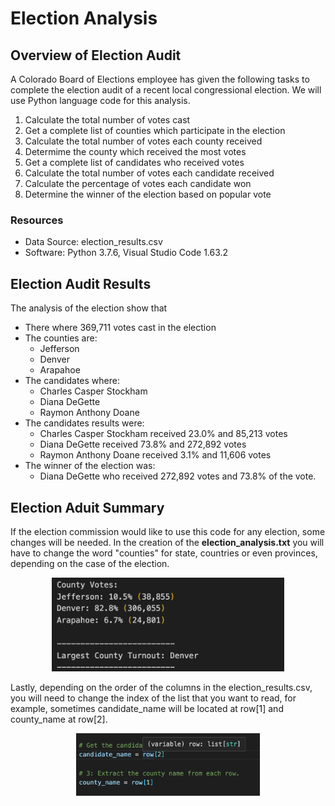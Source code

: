 # Election Analysis  

## Overview of Election Audit
A Colorado Board of Elections employee has given the following tasks to complete the election audit of a recent local congressional election. We will use Python language code for this analysis. 

1. Calculate the total number of votes cast
2. Get a complete list of counties which participate in the election 
3. Calculate the total number of votes each county received 
4. Determime the county which received the most votes
5. Get a complete list of candidates who received votes
6. Calculate the total number of votes each candidate received 
7. Calculate the percentage of votes each candidate won
8. Determine the winner of the election based on popular vote

### Resources
- Data Source: election_results.csv
- Software: Python 3.7.6, Visual Studio Code  1.63.2

## Election Audit Results
The analysis of the election show that 
- There where 369,711 votes cast in the election 
- The counties are:
  - Jefferson
  - Denver
  - Arapahoe
- The candidates where: 
  - Charles Casper Stockham
  - Diana DeGette
  - Raymon Anthony Doane
- The candidates results were: 
  - Charles Casper Stockham received 23.0% and 85,213 votes
  - Diana DeGette received 73.8% and 272,892 votes
  - Raymon Anthony Doane received 3.1% and 11,606 votes
- The winner of the election was: 
  - Diana DeGette who received 272,892 votes and 73.8% of the vote.

## Election Aduit Summary 
If the election commission would like to use this code for any election, some changes will be needed. In the creation of the **election_analysis.txt** you will have to change the word "counties" for state, countries or even provinces, depending on the case of the election. 
<p align="center">
<img src="./Resources/results.png" widht="300" height="150">    
</p>  
Lastly, depending on the order of the columns in the election_results.csv, you will need to change the index of the list that you want to read, for example, sometimes candidate_name will be located at row[1] and county_name at row[2]. 
<p align="center">
<img src="./Resources/order.png" widht="200" height="100">    
</p> 